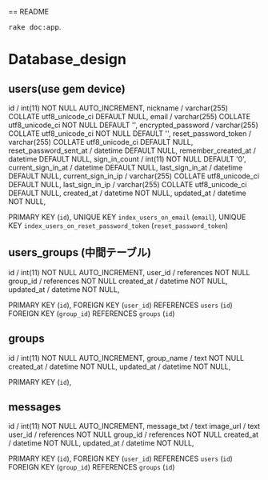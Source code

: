 == README

<!-- This README would normally document whatever steps are necessary to get the
application up and running.

Things you may want to cover:

* Ruby version

* System dependencies

* Configuration

* Database creation

* Database initialization

* How to run the test suite

* Services (job queues, cache servers, search engines, etc.)

* Deployment instructions

* ...


Please feel free to use a different markup language if you do not plan to run -->
<tt>rake doc:app</tt>.

# Database_design

## users(use gem device)
  id                       / int(11) NOT NULL AUTO_INCREMENT,
  nickname                 / varchar(255) COLLATE utf8_unicode_ci DEFAULT NULL,
  email                    / varchar(255) COLLATE utf8_unicode_ci NOT NULL DEFAULT '',
  encrypted_password       / varchar(255) COLLATE utf8_unicode_ci NOT NULL DEFAULT '',
  reset_password_token     / varchar(255) COLLATE utf8_unicode_ci DEFAULT NULL,
  reset_password_sent_at   / datetime DEFAULT NULL,
  remember_created_at      / datetime DEFAULT NULL,
  sign_in_count            / int(11) NOT NULL DEFAULT '0',
  current_sign_in_at       / datetime DEFAULT NULL,
  last_sign_in_at          / datetime DEFAULT NULL,
  current_sign_in_ip       / varchar(255) COLLATE utf8_unicode_ci DEFAULT NULL,
  last_sign_in_ip          / varchar(255) COLLATE utf8_unicode_ci DEFAULT NULL,
  created_at               / datetime NOT NULL,
  updated_at               / datetime NOT NULL,

  PRIMARY KEY (`id`),
  UNIQUE KEY `index_users_on_email` (`email`),
  UNIQUE KEY `index_users_on_reset_password_token` (`reset_password_token`)


## users_groups (中間テーブル)
  id          / int(11) NOT NULL AUTO_INCREMENT,
  user_id     / references NOT NULL
  group_id    / references NOT NULL
  created_at  / datetime NOT NULL,
  updated_at  / datetime NOT NULL,

  PRIMARY KEY (`id`),
  FOREIGN KEY (`user_id`) REFERENCES `users` (`id`)
  FOREIGN KEY (`group_id`) REFERENCES `groups` (`id`)


## groups
  id          / int(11) NOT NULL AUTO_INCREMENT,
  group_name  / text NOT NULL
  created_at  / datetime NOT NULL,
  updated_at  / datetime NOT NULL,

  PRIMARY KEY (`id`),


## messages
  id          / int(11) NOT NULL AUTO_INCREMENT,
  message_txt / text
  image_url   / text
  user_id     / references NOT NULL
  group_id    / references NOT NULL
  created_at  / datetime NOT NULL,
  updated_at  / datetime NOT NULL,

  PRIMARY KEY (`id`),
  FOREIGN KEY (`user_id`) REFERENCES `users` (`id`)
  FOREIGN KEY (`group_id`) REFERENCES `groups` (`id`)






